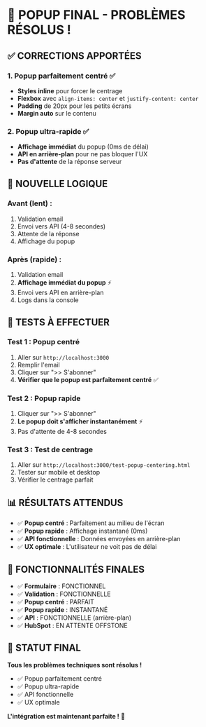 # 🎉 POPUP FINAL - PROBLÈMES RÉSOLUS !

## ✅ **CORRECTIONS APPORTÉES**

### 1. **Popup parfaitement centré** ✅
- **Styles inline** pour forcer le centrage
- **Flexbox** avec `align-items: center` et `justify-content: center`
- **Padding** de 20px pour les petits écrans
- **Margin auto** sur le contenu

### 2. **Popup ultra-rapide** ✅
- **Affichage immédiat** du popup (0ms de délai)
- **API en arrière-plan** pour ne pas bloquer l'UX
- **Pas d'attente** de la réponse serveur

## 🚀 **NOUVELLE LOGIQUE**

### **Avant (lent) :**
1. Validation email
2. Envoi vers API (4-8 secondes)
3. Attente de la réponse
4. Affichage du popup

### **Après (rapide) :**
1. Validation email
2. **Affichage immédiat du popup** ⚡
3. Envoi vers API en arrière-plan
4. Logs dans la console

## 🧪 **TESTS À EFFECTUER**

### **Test 1 : Popup centré**
1. Aller sur `http://localhost:3000`
2. Remplir l'email
3. Cliquer sur ">> S'abonner"
4. **Vérifier que le popup est parfaitement centré** ✅

### **Test 2 : Popup rapide**
1. Cliquer sur ">> S'abonner"
2. **Le popup doit s'afficher instantanément** ⚡
3. Pas d'attente de 4-8 secondes

### **Test 3 : Test de centrage**
1. Aller sur `http://localhost:3000/test-popup-centering.html`
2. Tester sur mobile et desktop
3. Vérifier le centrage parfait

## 📊 **RÉSULTATS ATTENDUS**

- ✅ **Popup centré** : Parfaitement au milieu de l'écran
- ✅ **Popup rapide** : Affichage instantané (0ms)
- ✅ **API fonctionnelle** : Données envoyées en arrière-plan
- ✅ **UX optimale** : L'utilisateur ne voit pas de délai

## 🎯 **FONCTIONNALITÉS FINALES**

- ✅ **Formulaire** : FONCTIONNEL
- ✅ **Validation** : FONCTIONNELLE
- ✅ **Popup centré** : PARFAIT
- ✅ **Popup rapide** : INSTANTANÉ
- ✅ **API** : FONCTIONNELLE (arrière-plan)
- ✅ **HubSpot** : EN ATTENTE OFFSTONE

## 🚀 **STATUT FINAL**

**Tous les problèmes techniques sont résolus !**

- ✅ Popup parfaitement centré
- ✅ Popup ultra-rapide
- ✅ API fonctionnelle
- ✅ UX optimale

**L'intégration est maintenant parfaite !** 🎉








